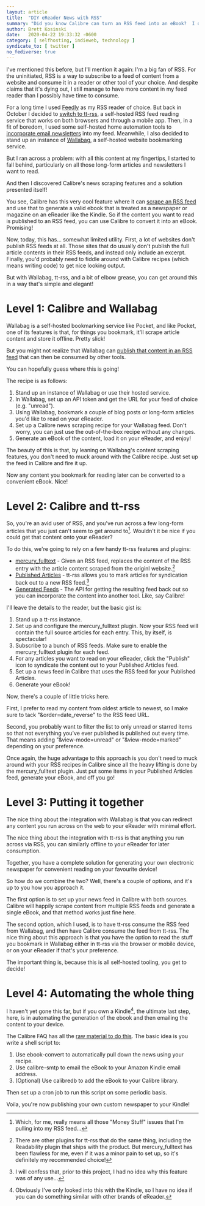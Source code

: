 ```yaml
---
layout: article
title:  "DIY eReader News with RSS"
summary: "Did you know Calibre can turn an RSS feed into an eBook?  I didnt!  It turns out Calibre, tt-rss, and Wallabag make it possible to roll your own news that you can read right on your eReader!"
author: Brett Kosinski
date:   2020-04-22 19:33:32 -0600
category: [ selfhosting, indieweb, technology ]
syndicate_to: [ twitter ]
no_fediverse: true
---
```


I've mentioned this before, but I'll mention it again:  I'm a big fan of RSS.  For the uninitiated, RSS is a way to subscribe to a feed of content from a website and consume it in a reader or other tool of your choice.  And despite claims that it's dying out, I still manage to have more content in my feed reader than I possibly have time to consume.

For a long time I used [Feedly](http://www.feedly.com) as my RSS reader of choice.  But back in October I decided to [switch to tt-rss](2019-10-05-hello-tt-rss.md), a self-hosted RSS feed reading service that works on both browsers and through a mobile app.  Then, in a fit of boredom, I used some self-hosted home automation tools to [incorporate email newsletters](2019-10-10-experiments-in-automation.md) into my feed.  Meanwhile, I also decided to stand up an instance of [Wallabag](https://wallabag.org/en), a self-hosted website bookmarking service.

But I ran across a problem:  with all this content at my fingertips, I started to fall behind, particularly on all those long-form articles and newsletters I want to read.

And then I discovered Calibre's news scraping features and a solution presented itself!

<!-- more -->

You see, Calibre has this very cool feature where it can [scrape an RSS feed](https://manual.calibre-ebook.com/news.html) and use that to generate a valid ebook that is treated as a newspaper or magazine on an eReader like the Kindle.  So if the content you want to read is published to an RSS feed, you can use Calibre to convert it into an eBook.  Promising!

Now, today, this has... somewhat limited utility.  First, a lot of websites don't publish RSS feeds at all.  Those sites that do usually don't publish the full article contents in their RSS feeds, and instead only include an excerpt.  Finally, you'd probably need to fiddle around with Calibre recipes (which means writing code) to get nice looking output.

But with Wallabag, tt-rss, and a bit of elbow grease, you can get around this in a way that's simple and elegant!

# Level 1: Calibre and Wallabag

Wallabag is a self-hosted bookmarking service like Pocket, and like Pocket, one of its features is that, for things you bookmark, it'll scrape article content and store it offline.  Pretty slick!

But you might not realize that Wallabag can [publish that content in an RSS feed](https://doc.wallabag.org/en/user/configuration/rss.html) that can then be consumed by other tools.

You can hopefully guess where this is going!

The recipe is as follows:

1. Stand up an instance of Wallabag or use their hosted service.
2. In Wallabag, set up an API token and get the URL for your feed of choice (e.g. "unread").
3. Using Wallabag, bookmark a couple of blog posts or long-form articles you'd like to read on your eReader.
4. Set up a Calibre news scraping recipe for your Wallabag feed.  Don't worry, you can just use the out-of-the-box recipe without any changes.
5. Generate an eBook of the content, load it on your eReader, and enjoy!

The beauty of this is that, by leaning on Wallabag's content scraping features, you don't need to muck around with the Calibre recipe.  Just set up the feed in Calibre and fire it up.

Now any content you bookmark for reading later can be converted to a convenient eBook.  Nice!

# Level 2: Calibre and tt-rss

So, you're an avid user of RSS, and you've run across a few long-form articles that you just can't seem to get around to[^1].  Wouldn't it be nice if you could get that content onto your eReader?

To do this, we're going to rely on a few handy tt-rss features and plugins:

* [mercury_fulltext](https://github.com/HenryQW/mercury_fulltext) - Given an RSS feed, replaces the content of the RSS entry with the article content scraped from the originl website.[^2]
* [Published Articles](https://tt-rss.org/wiki/PublishArticles) - tt-rss allows you to mark articles for syndication back out to a new RSS feed.[^3]
* [Generated Feeds](https://tt-rss.org/wiki/GeneratedFeeds) - The API for getting the resulting feed back out so you can incorporate the content into another tool.  Like, say Calibre!

I'll leave the details to the reader, but the basic gist is:

1. Stand up a tt-rss instance.
2. Set up and configure the mercury_fulltext plugin.  Now your RSS feed will contain the full source articles for each entry.  This, by itself, is spectacular!
3. Subscribe to a bunch of RSS feeds.  Make sure to enable the mercury_fulltext plugin for each feed.
4. For any articles you want to read on your eReader, click the "Publish" icon to syndicate the content out to your Published Articles feed.
5. Set up a news feed in Calibre that uses the RSS feed for your Published Articles.
6. Generate your eBook!

Now, there's a couple of little tricks here.

First, I prefer to read my content from oldest article to newest, so I make sure to tack "&order=date_reverse" to the RSS feed URL.

Second, you probably want to filter the list to only unread or starred items so that not everything you've ever published is published out every time.  That means adding "&view-mode=unread" or "&view-mode=marked" depending on your preference.

Once again, the huge advantage to this approach is you don't need to muck around with your RSS recipes in Calibre since all the heavy lifting is done by the mercury_fulltext plugin.  Just put some items in your Published Articles feed, generate your eBook, and off you go!

# Level 3: Putting it together

The nice thing about the integration with Wallabag is that you can redirect any content you run across on the web to your eReader with minimal effort.

The nice thing about the integration with tt-rss is that anything you run across via RSS, you can similarly offline to your eReader for later consumption.

Together, you have a complete solution for generating your own electronic newspaper for convenient reading on your favourite device!

So how do we combine the two?  Well, there's a couple of options, and it's up to you how you approach it.

The first option is to set up your news feed in Calibre with both sources.  Calibre will happily scrape content from multiple RSS feeds and generate a single eBook, and that method works just fine here.

The second option, which I used, is to have tt-rss consume the RSS feed from Wallabag, and then have Calibre consume the feed from tt-rss.  The nice thing about this approach is that you have the option to read the stuff you bookmark in Wallabag either in tt-rss via the browser or mobile device, or on your eReader if that's your preference.

The important thing is, because this is all self-hosted tooling, you get to decide!

# Level 4: Automating the whole thing

I haven't yet gone this far, but if you own a Kindle[^4], the ultimate last step, here, is in automating the generation of the ebook and then emailing the content to your device.

The Calibre FAQ has all the [raw material to do this](https://manual.calibre-ebook.com/faq.html#how-do-i-run-parts-of-calibre-like-news-download-and-the-content-server-on-my-own-linux-server).  The basic idea is you write a shell script to:

1. Use ebook-convert to automatically pull down the news using your recipe.
2. Use calibre-smtp to email the eBook to your Amazon Kindle email address.
3. (Optional) Use calibredb to add the eBook to your Calibre library.

Then set up a cron job to run this script on some periodic basis.

Voila, you're now publishing your own custom newspaper to your Kindle!

[^1]: Which, for me, really means all those "Money Stuff" issues that I'm pulling into my RSS feed...
[^2]: There are other plugins for tt-rss that do the same thing, including the Readability plugin that ships with the product.  But mercury_fulltext has been flawless for me, even if it was a minor pain to set up, so it's definitely my recommended choice!
[^3]: I will confess that, prior to this project, I had no idea why this feature was of any use...
[^4]: Obviously I've only looked into this with the Kindle, so I have no idea if you can do something similar with other brands of eReader.

